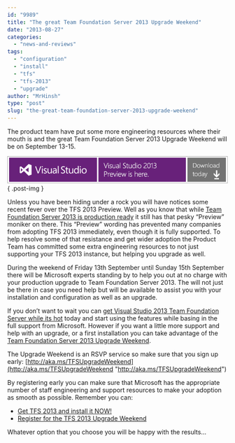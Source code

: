 ```yaml
---
id: "9989"
title: "The great Team Foundation Server 2013 Upgrade Weekend"
date: "2013-08-27"
categories: 
  - "news-and-reviews"
tags: 
  - "configuration"
  - "install"
  - "tfs"
  - "tfs-2013"
  - "upgrade"
author: "MrHinsh"
type: "post"
slug: "the-great-team-foundation-server-2013-upgrade-weekend"
---
```


The product team have put some more engineering resources where their mouth is and the great Team Foundation Server 2013 Upgrade Weekend will be on September 13-15.

[![](images/728x90_VSvNext_Border_EN_US1-1-1.gif)](http://nkdagility.com/vs2013Preview/)
{ .post-img }

Unless you have been hiding under a rock you will have notices some recent fever over the TFS 2013 Preview. Well as you know that while [Team Foundation Server 2013 is production ready](http://nkdagility.com/team-foundation-server-2013-is-production-ready/) it still has that pesky “Preview” moniker on there. This “Preview” wording has prevented many companies from adopting TFS 2013 immediately, even though it is fully supported. To help resolve some of that resistance and get wider adoption the Product Team has committed some extra engineering resources to not just supporting your TFS 2013 instance, but helping you upgrade as well.

During the weekend of Friday 13th September until Sunday 15th September there will be Microsoft experts standing by to help you out at no charge with your production upgrade to Team Foundation Server 2013. The will not just be there in case you need help but will be available to assist you with your installation and configuration as well as an upgrade.

If you don’t want to wait you can [get Visual Studio 2013 Team Foundation Server while its hot](http://nkdagility.com/get-visual-studio-2013-team-foundation-server-while-its-hot/) today and start using the features while basing in the full support from Microsoft. However if you want a little more support and help with an upgrade, or a first installation you can take advantage of the [Team Foundation Server 2013 Upgrade Weekend](http://aka.ms/TFSUpgradeWeekend).

The Upgrade Weekend is an RSVP service so make sure that you sign up early: [http://aka.ms/TFSUpgradeWeekend](http://aka.ms/TFSUpgradeWeekend "http://aka.ms/TFSUpgradeWeekend")

By registering early you can make sure that Microsoft has the appropriate number of staff engineering and support resources to make your adoption as smooth as possible. Remember you can:

- [Get TFS 2013 and install it NOW!](http://nkdagility.com/vs2013Preview/ "http://nkdagility.com/vs2013Preview/")
- [Register for the TFS 2013 Upgrade Weekend](http://aka.ms/TFSUpgradeWeekend "http://aka.ms/TFSUpgradeWeekend")

Whatever option that you choose you will be happy with the results…


